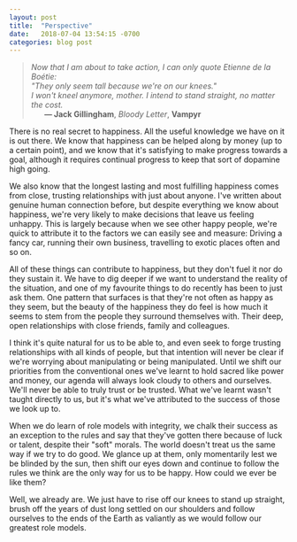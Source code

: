 ```yaml
---
layout: post
title:  "Perspective"
date:   2018-07-04 13:54:15 -0700
categories: blog post
---
```


>*Now that I am about to take action, I can only quote Etienne de la Boétie:<br> "They only seem tall because we're on our knees."</br>
 I won't kneel anymore, mother. I intend to stand straight, no matter the cost.* 
 <br>&nbsp;&nbsp;&nbsp;&nbsp;&nbsp;&nbsp;__&mdash; Jack Gillingham__, *Bloody Letter*, __Vampyr__ 

There is no real secret to happiness. All the useful knowledge we have on it is out there. We know that happiness can be helped along by money (up to a certain point), and we know that it's satisfying to make progress towards a goal, although it requires continual progress to keep that sort of dopamine high going. 

We also know that the longest lasting and most fulfilling happiness comes from close, trusting relationships with just about anyone. I've written about genuine human connection before, but despite everything we know about happiness, we're very likely to make decisions that leave us feeling unhappy. This is largely because when we see other happy people, we're quick to attribute it to the factors we can easily see and measure: Driving a fancy car, running their own business, travelling to exotic places often and so on. 

All of these things can contribute to happiness, but they don't fuel it nor do they sustain it. We have to dig deeper if we want to understand the reality of the situation, and one of my favourite things to do recently has been to just ask them. One pattern that surfaces is that they're not often as happy as they seem, but the beauty of the happiness they do feel is how much it seems to stem from the people they surround themselves with. Their deep, open relationships with close friends, family and colleagues. 

I think it's quite natural for us to be able to, and even seek to forge trusting relationships with all kinds of people, but that intention will never be clear if we're worrying about manipulating or being manipulated. Until we shift our priorities from the conventional ones we've learnt to hold sacred like power and money, our agenda will always look cloudy to others and ourselves.  We'll never be able to truly trust or be trusted. What we've learnt wasn't taught directly to us, but it's what we've attributed to the success of those we look up to. 

When we do learn of role models with integrity, we chalk their success as an exception to the rules and say that they've gotten there because of luck or talent, despite their "soft" morals. The world doesn't treat us the same way if we try to do good. We glance up at them, only momentarily lest we be blinded by the sun, then  shift our eyes down and continue to follow the rules we think are the only way for us to be happy. How could we ever be like them?

Well, we already are. We just have to rise off our knees to stand up straight, brush off the years of dust long settled on our shoulders and follow ourselves to the ends of the Earth as valiantly as we would follow our greatest role models. 





